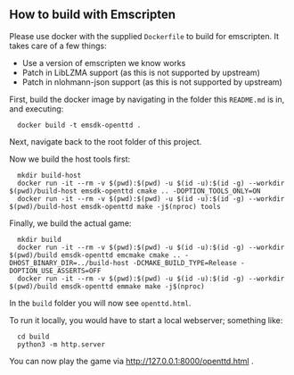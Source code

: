 ## How to build with Emscripten

Please use docker with the supplied `Dockerfile` to build for emscripten.
It takes care of a few things:
- Use a version of emscripten we know works
- Patch in LibLZMA support (as this is not supported by upstream)
- Patch in nlohmann-json support (as this is not supported by upstream)

First, build the docker image by navigating in the folder this `README.md` is in, and executing:
```
  docker build -t emsdk-openttd .
```

Next, navigate back to the root folder of this project.

Now we build the host tools first:
```
  mkdir build-host
  docker run -it --rm -v $(pwd):$(pwd) -u $(id -u):$(id -g) --workdir $(pwd)/build-host emsdk-openttd cmake .. -DOPTION_TOOLS_ONLY=ON
  docker run -it --rm -v $(pwd):$(pwd) -u $(id -u):$(id -g) --workdir $(pwd)/build-host emsdk-openttd make -j$(nproc) tools
```

Finally, we build the actual game:
```
  mkdir build
  docker run -it --rm -v $(pwd):$(pwd) -u $(id -u):$(id -g) --workdir $(pwd)/build emsdk-openttd emcmake cmake .. -DHOST_BINARY_DIR=../build-host -DCMAKE_BUILD_TYPE=Release -DOPTION_USE_ASSERTS=OFF
  docker run -it --rm -v $(pwd):$(pwd) -u $(id -u):$(id -g) --workdir $(pwd)/build emsdk-openttd emmake make -j$(nproc)
```

In the `build` folder you will now see `openttd.html`.

To run it locally, you would have to start a local webserver; something like:

```
  cd build
  python3 -m http.server
````

You can now play the game via http://127.0.0.1:8000/openttd.html .
